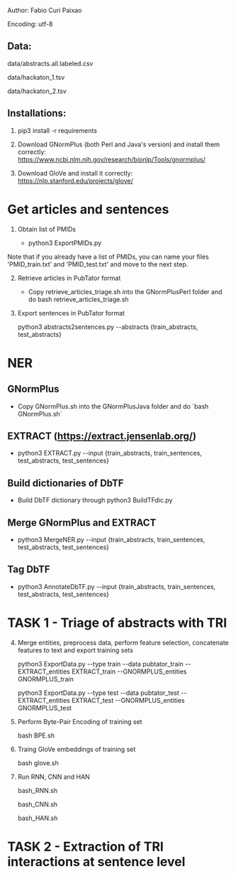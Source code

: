 Author: Fabio Curi Paixao

Encoding: utf-8

## Data: 

data/abstracts.all.labeled.csv

data/hackaton_1.tsv

data/hackaton_2.tsv

## Installations:

1. pip3 install -r requirements

2. Download GNormPlus (both Perl and Java's version) and install them correctly: https://www.ncbi.nlm.nih.gov/research/bionlp/Tools/gnormplus/

3. Download GloVe and install it correctly: https://nlp.stanford.edu/projects/glove/

# Get articles and sentences

1. Obtain list of PMIDs 

   * python3 ExportPMIDs.py

Note that if you already have a list of PMIDs, you can name your files 'PMID_train.txt' and 'PMID_test.txt' and move to the next step.

2. Retrieve articles in PubTator format 

   * Copy retrieve_articles_triage.sh into the GNormPlusPerl folder and do bash retrieve_articles_triage.sh

3. Export sentences in PubTator format

   python3 abstracts2sentences.py --abstracts {train_abstracts, test_abstracts}

# NER

## GNormPlus

   * Copy GNormPlus.sh into the GNormPlusJava folder and do ´bash GNormPlus.sh´

## EXTRACT (https://extract.jensenlab.org/)

   * python3 EXTRACT.py --input {train_abstracts, train_sentences, test_abstracts, test_sentences}

## Build dictionaries of DbTF

   * Build DbTF dictionary through python3 BuildTFdic.py

## Merge GNormPlus and EXTRACT

   * python3 MergeNER.py --input {train_abstracts, train_sentences, test_abstracts, test_sentences}

## Tag DbTF

   * python3 AnnotateDbTF.py --input {train_abstracts, train_sentences, test_abstracts, test_sentences}

# TASK 1 - Triage of abstracts with TRI

4. Merge entities, preprocess data, perform feature selection, concatenate features to text and export training sets 

   python3 ExportData.py --type train --data pubtator_train --EXTRACT_entities EXTRACT_train --GNORMPLUS_entities GNORMPLUS_train

   python3 ExportData.py --type test --data pubtator_test --EXTRACT_entities EXTRACT_test --GNORMPLUS_entities GNORMPLUS_test

5. Perform Byte-Pair Encoding of training set

   bash BPE.sh

6. Traing GloVe embeddings of training set

   bash glove.sh

7. Run RNN, CNN and HAN

   bash_RNN.sh

   bash_CNN.sh

   bash_HAN.sh

# TASK 2 - Extraction of TRI interactions at sentence level

